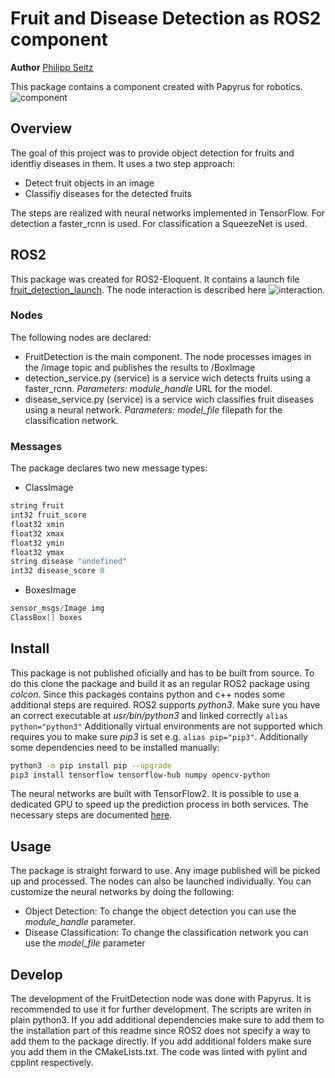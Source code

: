 # Fruit and Disease Detection as ROS2 component
**Author** [Philipp Seitz](https://github.com/Gistbatch)

This package contains a component created with Papyrus for robotics.
![component](https://github.com/robmosys-tum/PapPercComp/blob/fruit_detection/images/friot_detection.compdef.png) 

## Overview

The goal of this project was to provide object detection for fruits and identfiy diseases in them.
It uses a two step approach:
* Detect fruit objects in an image
* Classifiy diseases for the detected fruits

The steps are realized with neural networks implemented in TensorFlow.
For detection a faster_rcnn is used. For classification a SqueezeNet is used.

## ROS2
This package was created for ROS2-Eloquent. It contains a launch file [fruit_detection_launch](https://github.com/robmosys-tum/PapPercComp/blob/fruit_detection/launch/fruit_detection_launch.py).
The node interaction is described here ![interaction](https://github.com/robmosys-tum/PapPercComp/blob/fruit_detection/images/overview.png).

### Nodes
The following nodes are declared:
* FruitDetection is the main component. The node processes images in the
/image topic and publishes the results to /BoxImage
* detection_service.py (service) is a service wich detects fruits using a 
faster_rcnn. *Parameters: module_handle* URL for the model.
* disease_service.py (service) is a service wich classifies fruit diseases using a 
neural network. *Parameters: model_file* filepath for the classification network.

### Messages
The package declares two new message types:
* ClassImage
```c
string fruit
int32 fruit_score
float32 xmin
float32 xmax
float32 ymin
float32 ymax
string disease "undefined"
int32 disease_score 0
```
* BoxesImage
```c
sensor_msgs/Image img
ClassBox[] boxes
```

## Install
This package is not published oficially and has to be built from source.
To do this clone the package and build it as an regular ROS2 package using *colcon*.
Since this packages contains python and c++ nodes some additional steps are required.
ROS2 supports *python3*. Make sure you have an correct executable at *usr/bin/python3*
and linked correctly `alias python="python3"`
Additionally virtual environments are not supported which requires you to make sure *pip3*
is set e.g. `alias pip="pip3"`.
Additionally some dependencies need to be installed manually:
```bash
python3 -m pip install pip --upgrade
pip3 install tensorflow tensorflow-hub numpy opencv-python
```
The neural networks are built with TensorFlow2. It is possible to use a dedicated
GPU to speed up the prediction process in both services. The necessary steps are
documented [here](https://www.tensorflow.org/install/gpu).

## Usage

The package is straight forward to use. Any image published will be picked up and
processed. The nodes can also be launched individually. You can customize the neural
networks by doing the following:
* Object Detection: To change the object detection you can use the *module_handle* parameter.
* Disease Classification: To change the classification network you can use the *model_file* parameter

## Develop

The development of the FruitDetection node was done with Papyrus. It is
recommended to use it for further development.
The scripts are writen in plain python3. If you add additional dependencies make
sure to add them to the installation part of this readme since ROS2 does not 
specify a way to add them to the package directly. If you add additional folders
make sure you add them in the CMakeLists.txt.
The code was linted with pylint and cpplint respectively. 